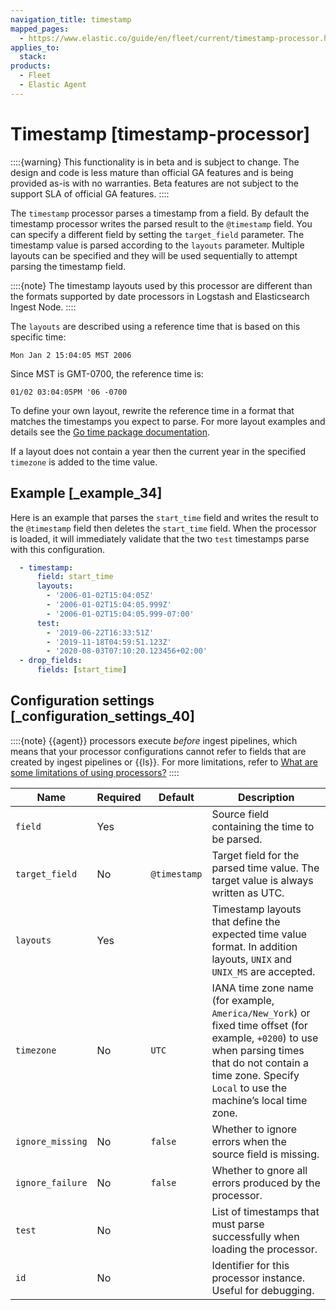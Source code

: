 ```yaml
---
navigation_title: timestamp
mapped_pages:
  - https://www.elastic.co/guide/en/fleet/current/timestamp-processor.html
applies_to:
  stack:
products:
  - Fleet
  - Elastic Agent
---
```


# Timestamp [timestamp-processor]


::::{warning}
This functionality is in beta and is subject to change. The design and code is less mature than official GA features and is being provided as-is with no warranties. Beta features are not subject to the support SLA of official GA features.
::::


The `timestamp` processor parses a timestamp from a field. By default the timestamp processor writes the parsed result to the `@timestamp` field. You can specify a different field by setting the `target_field` parameter. The timestamp value is parsed according to the `layouts` parameter. Multiple layouts can be specified and they will be used sequentially to attempt parsing the timestamp field.

::::{note}
The timestamp layouts used by this processor are different than the formats supported by date processors in Logstash and Elasticsearch Ingest Node.
::::


The `layouts` are described using a reference time that is based on this specific time:

```
Mon Jan 2 15:04:05 MST 2006
```
Since MST is GMT-0700, the reference time is:

```
01/02 03:04:05PM '06 -0700
```
To define your own layout, rewrite the reference time in a format that matches the timestamps you expect to parse. For more layout examples and details see the [Go time package documentation](https://godoc.org/time#pkg-constants).

If a layout does not contain a year then the current year in the specified `timezone` is added to the time value.


## Example [_example_34]

Here is an example that parses the `start_time` field and writes the result to the `@timestamp` field then deletes the `start_time` field. When the processor is loaded, it will immediately validate that the two `test` timestamps parse with this configuration.

```yaml
  - timestamp:
      field: start_time
      layouts:
        - '2006-01-02T15:04:05Z'
        - '2006-01-02T15:04:05.999Z'
        - '2006-01-02T15:04:05.999-07:00'
      test:
        - '2019-06-22T16:33:51Z'
        - '2019-11-18T04:59:51.123Z'
        - '2020-08-03T07:10:20.123456+02:00'
  - drop_fields:
      fields: [start_time]
```


## Configuration settings [_configuration_settings_40]

::::{note}
{{agent}} processors execute *before* ingest pipelines, which means that your processor configurations cannot refer to fields that are created by ingest pipelines or {{ls}}. For more limitations, refer to [What are some limitations of using processors?](/reference/fleet/agent-processors.md#limitations)
::::


| Name | Required | Default | Description |
| --- | --- | --- | --- |
| `field` | Yes |  | Source field containing the time to be parsed. |
| `target_field` | No | `@timestamp` | Target field for the parsed time value. The target value is always written as UTC. |
| `layouts` | Yes |  | Timestamp layouts that define the expected time value format. In addition layouts, `UNIX` and `UNIX_MS` are accepted. |
| `timezone` | No | `UTC` | IANA time zone name (for example, `America/New_York`) or fixed time offset (for example, `+0200`) to use when parsing times that do not contain a time zone. Specify `Local` to use the machine’s local time zone. |
| `ignore_missing` | No | `false` | Whether to ignore errors when the source field is missing. |
| `ignore_failure` | No | `false` | Whether to gnore all errors produced by the processor. |
| `test` | No |  | List of timestamps that must parse successfully when loading the processor. |
| `id` | No |  | Identifier for this processor instance. Useful for debugging. |

